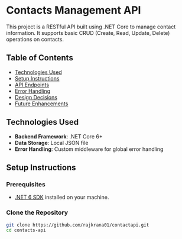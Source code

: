 # Contacts Management API

This project is a RESTful API built using .NET Core to manage contact information. It supports basic CRUD (Create, Read, Update, Delete) operations on contacts.

## Table of Contents

- [Technologies Used](#technologies-used)
- [Setup Instructions](#setup-instructions)
- [API Endpoints](#api-endpoints)
- [Error Handling](#error-handling)
- [Design Decisions](#design-decisions)
- [Future Enhancements](#future-enhancements)

## Technologies Used

- **Backend Framework**: .NET Core 6+
- **Data Storage**: Local JSON file
- **Error Handling**: Custom middleware for global error handling

## Setup Instructions

### Prerequisites

- [.NET 6 SDK](https://dotnet.microsoft.com/download/dotnet/6.0) installed on your machine.

### Clone the Repository

```bash
git clone https://github.com/rajkrana01/contactapi.git
cd contacts-api

